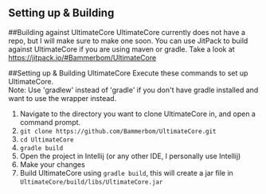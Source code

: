 Setting up & Building
----

##Building against UltimateCore
UltimateCore currently does not have a repo, but I will make sure to make one soon. 
You can use JitPack to build against UltimateCore if you are using maven or gradle. 
Take a look at https://jitpack.io/#Bammerbom/UltimateCore

##Setting up & Building UltimateCore
Execute these commands to set up UltimateCore.<br>
Note: Use 'gradlew' instead of 'gradle' if you don't have gradle installed and want to use the wrapper instead.
1. Navigate to the directory you want to clone UltimateCore in, and open a command prompt.
2. `git clone https://github.com/Bammerbom/UltimateCore.git`
3. `cd UltimateCore`
3. `gradle build`
5. Open the project in Intellij (or any other IDE, I personally use Intellij)
6. Make your changes
7. Build UltimateCore using `gradle build`, this will create a jar file in `UltimateCore/build/libs/UltimateCore.jar`